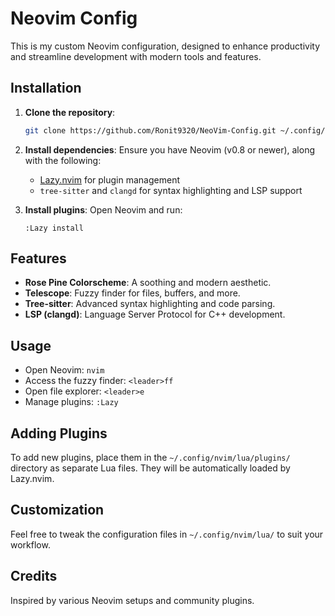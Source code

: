 # Neovim Config

This is my custom Neovim configuration, designed to enhance productivity and streamline development with modern tools and features.

## Installation

1. **Clone the repository**:

   ```bash
   git clone https://github.com/Ronit9320/NeoVim-Config.git ~/.config/nvim
   ```

2. **Install dependencies**:
   Ensure you have Neovim (v0.8 or newer), along with the following:
   - [Lazy.nvim](https://github.com/folke/lazy.nvim) for plugin management
   - `tree-sitter` and `clangd` for syntax highlighting and LSP support

3. **Install plugins**:
   Open Neovim and run:
   ```vim
   :Lazy install
   ```

## Features

- **Rose Pine Colorscheme**: A soothing and modern aesthetic.
- **Telescope**: Fuzzy finder for files, buffers, and more.
- **Tree-sitter**: Advanced syntax highlighting and code parsing.
- **LSP (clangd)**: Language Server Protocol for C++ development.

## Usage

- Open Neovim: `nvim`
- Access the fuzzy finder: `<leader>ff`
- Open file explorer: `<leader>e`
- Manage plugins: `:Lazy`

## Adding Plugins

To add new plugins, place them in the `~/.config/nvim/lua/plugins/` directory as separate Lua files. They will be automatically loaded by Lazy.nvim.

## Customization

Feel free to tweak the configuration files in `~/.config/nvim/lua/` to suit your workflow.

## Credits

Inspired by various Neovim setups and community plugins.
